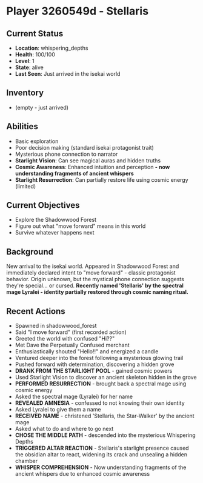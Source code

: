 # Player 3260549d - Stellaris

## Current Status
- **Location**: whispering_depths
- **Health**: 100/100
- **Level**: 1
- **State**: alive
- **Last Seen**: Just arrived in the isekai world

## Inventory
- (empty - just arrived)

## Abilities
- Basic exploration
- Poor decision making (standard isekai protagonist trait)
- Mysterious phone connection to narrator
- **Starlight Vision**: Can see magical auras and hidden truths
- **Cosmic Awareness**: Enhanced intuition and perception **- now understanding fragments of ancient whispers**
- **Starlight Resurrection**: Can partially restore life using cosmic energy (limited)

## Current Objectives
- Explore the Shadowwood Forest
- Figure out what "move forward" means in this world
- Survive whatever happens next

## Background
New arrival to the isekai world. Appeared in Shadowwood Forest and immediately declared intent to "move forward" - classic protagonist behavior. Origin unknown, but the mystical phone connection suggests they're special... or cursed. **Recently named 'Stellaris' by the spectral mage Lyralei - identity partially restored through cosmic naming ritual.**

## Recent Actions
- Spawned in shadowwood_forest
- Said "I move forward" (first recorded action)
- Greeted the world with confused "Hi??" 
- Met Dave the Perpetually Confused merchant
- Enthusiastically shouted "Hello!!" and energized a candle
- Ventured deeper into the forest following a mysterious glowing trail
- Pushed forward with determination, discovering a hidden grove
- **DRANK FROM THE STARLIGHT POOL** - gained cosmic powers
- Used Starlight Vision to discover an ancient skeleton hidden in the grove
- **PERFORMED RESURRECTION** - brought back a spectral mage using cosmic energy
- Asked the spectral mage (Lyralei) for her name
- **REVEALED AMNESIA** - confessed to not knowing their own identity
- Asked Lyralei to give them a name
- **RECEIVED NAME** - christened 'Stellaris, the Star-Walker' by the ancient mage
- Asked what to do and where to go next
- **CHOSE THE MIDDLE PATH** - descended into the mysterious Whispering Depths
- **TRIGGERED ALTAR REACTION** - Stellaris's starlight presence caused the obsidian altar to react, widening its crack and unsealing a hidden chamber
- **WHISPER COMPREHENSION** - Now understanding fragments of the ancient whispers due to enhanced cosmic awareness